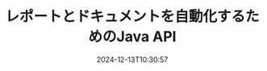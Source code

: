 ---
############################# Static ############################
layout: "landing"
date: 2024-12-13T10:30:57
draft: false

lang: ja
product: "Assembly"
product_tag: "assembly"
platform: "Java"
platform_tag: "java"

############################# Drop-down ############################
supported_platforms:
  items:
    # supported_platforms loop
    - title: ".NET"
      tag: "net"
    # supported_platforms loop
    - title: "Java"
      tag: "java"

############################# Head ############################
head_title: "ドキュメント作成、自動化、レポーティング用のJavaライブラリ"
head_description: "ドキュメント作成とレポート生成を自動化するためのJavaライブラリ。カスタムテンプレートを使用してPDF、Word、Excel、PPTX、HTML、およびメール文書を作成します。"

############################# Header ############################
title: "レポートとドキュメントを自動化するためのJava API"
description: "データをテンプレートとマージすることによって、Javaでのレポート生成を簡素化。"
words:
  for: "のため"

actions:
  main: "NuGetからトライアルを入手"
  main_link: "https://releases.groupdocs.com/java/repo/com/groupdocs/groupdocs-assembly/"
  alt: "ライセンス"
  alt_link: "https://purchase.groupdocs.com/pricing/assembly/java/"
  title: "始める準備はできましたか？"
  description: "GroupDocs.Assemblyの機能を無料で試すか、ライセンスをリクエストしてください。"

release:
  title: "バージョン{0}リリース"
  notes: "新機能を確認する"
  downloads: "ダウンロード"

code:
  title: "JavaでDOCXにチャートを生成"
  more: "詳細な例"
  more_link: "https://github.com/groupdocs-assembly/GroupDocs.Assembly-for-Java/"
  install_title : "Maven XML"
  install: |
    <dependency>
      <groupId>com.groupdocs</groupId>
      <artifactId>groupdocs-assembly</artifactId>
      <version>{0}</version>
    </dependency>
  content: |
    ```java {style=abap}
    // メインテンプレートへのパス
    String template = "chart_template.docx";

    // データソースからマネージャーの生産性データを取得
    DocumentTable data_table = 
        new DocumentTable("Managers.json", 1);

    // DataSourceInfoのインスタンスをデータで作成
    DataSourceInfo data 
        = new DataSourceInfo(data_table, "managers");

    // 別のDataSourceInfoを使用してチャートの色を設定
    DataSourceInfo design = 
        new DataSourceInfo("red", "color");

    // テンプレートをデータで埋めて出力先に保存
    DocumentAssembler asm = new DocumentAssembler();
    asm.assembleDocument(template, "result.docx", data, design);
    ```

############################# Overview ############################
overview:
  enable: true
  title: "GroupDocs.Assemblyの概要"
  description: "自動化されたドキュメント作成とシームレスなデータ統合のために設計されたJavaライブラリ。"
  features:
    # feature loop
    - title: "Javaでテンプレートにビジネスデータをマージ"
      content: "GroupDocs.Assembly for Javaを使用して、JSON、XML、またはその他のソースからのデータを事前に設計されたテンプレートに簡単に埋め込むことができます。"

    # feature loop
    - title: "埋め込みオブジェクトと作業"
      content: "外部ソースからのデータを用いて、ドキュメント内のテーブル、チャート、および図を自動的に埋め込みます。"

    # feature loop
    - title: "高度なカスタマイズ"
      content: "GroupDocs.Assembly for Javaは、バーコードの生成、URLを介したオンラインデータの取得、さまざまな形式での出力のエクスポートなど、柔軟な機能を提供します。"

############################# Platforms ############################
platforms:
  enable: true
  title: "プラットフォームの独立性"
  description: "GroupDocs.Assembly for Javaは人気のオペレーティングシステム、開発フレームワーク、およびパッケージマネージャーとシームレスに連携します。"
  items:
    # platform loop
    - title: "Amazon"
      image: "amazon"
    # platform loop
    - title: "Docker"
      image: "docker"
    # platform loop
    - title: "Azure"
      image: "azure"
    # platform loop
    - title: "Eclipse"
      image: "eclipse"
    # platform loop
    - title: "IntelliJ"
      image: "intellij"
    # platform loop
    - title: "Windows"
      image: "windows"
    # platform loop
    - title: "Linux"
      image: "linux"
    # platform loop
    - title: "Maven"
      image: "maven"

############################# File formats ############################
formats:
  enable: true
  title: "サポートされているファイル形式"
  description: |
    GroupDocs.Assembly for Javaは幅広い[ドキュメント形式](https://docs.groupdocs.com/assembly/java/supported-document-formats/)をサポートしています。
  groups:
    # group loop
    - color: "green"
      content: |
        ### Microsoft Office形式
        * **Word:**  DOCX, DOC, DOCM, DOT, DOTX, DOTM, RTF, WordprocessingML
        * **Excel:** XLSX, XLS, XLSM, XLSB, XLTM, XLT, XLTM, XLTX, SpreadsheetML
        * **PowerPoint:** PPT, PPTX, PPTM, PPS, PPSX, PPSM, POTM, POTX
    # group loop
    - color: "blue"
      content: |
        ### 画像およびその他の形式
        * **ポータブル:** PDF
        * **画像:** SVG, TIFF
        * **その他のオフィス形式:** ODT, OTT, OTS, ODS, ODP, OTP
      # group loop
    - color: "red"
      content: |
        ### その他の形式
        * **ウェブ:** HTML, MHTML
        * **メール:** EML, MSG, EMLX
        * **その他:** EPUB, MD

############################# Features ############################
features:
  enable: true
  title: "GroupDocs.Assemblyの主な機能"
  description: "高度なデータ処理を伴ったプロフェッショナルなドキュメントとレポートを作成。"

  items:
    # feature loop
    - icon: "preview"
      title: "視覚データ要素"
      content: "ドキュメント内にチャート、テーブル、画像、リストなどの要素を追加し、フォーマット。"

    # feature loop
    - icon: "manipulate"
      title: "データ変換"
      content: "データを効果的に整理し表示するために、数式やソート、その他のツールを使用。"

    # feature loop
    - icon: "two_pages"
      title: "マルチフォーマットサポート"
      content: "テンプレートと出力ファイルの一般的なファイルタイプで簡単に作業。"

    # feature loop
    - icon: "document_settings"
      title: "強化されたテンプレートフォーマット"
      content: "数値、アルファベットなどの高度なフォーマットオプションでテンプレートをカスタマイズ。"

    # feature loop
    - icon: "text"
      title: "動的なバーコード生成"
      content: "必要に応じてバーコード画像を迅速に作成しドキュメントに挿入。"

    # feature loop
    - icon: "add"
      title: "柔軟なテキストスタイリング"
      content: "テンプレート内で大文字、小文字、タイトルケースなどのテキスト変換を適用。"

    # feature loop
    - icon: "manipulate"
      title: "外部コンテンツのインポート"
      content: "ドキュメントを生成する際に、外部ファイルからのコンテンツを動的に埋め込みます。"

    # feature loop
    - icon: "convert"
      title: "複数フォーマットでのエクスポート"
      content: "指定された拡張子や設定を使用して、最終的なドキュメントをさまざまなファイル形式で保存。"

    # feature loop
    - icon: "update"
      title: "動的メディアの埋め込み"
      content: "ドキュメント作成中にBase64エンコードデータを使用して画像やその他のコンテンツを挿入。"

############################# Code samples ############################
code_samples:
  enable: true
  title: "コードサンプル"
  description: "GroupDocs.Assemblyの一般的なタスク向けのサンプルコードを探求します。"
  items:
    # code sample loop
    - title: "Wordで箇条書きリストを作成"
      content: |
        Word文書に整理されたデータ表現のために[箇条書きリスト](https://docs.groupdocs.com/assembly/java/bulleted-list-in-word-processing-document/)の追加方法を学びます。 この例では、GroupDocs.Assemblyを使用してWordにリストを生成します。
        {{< landing/code title="Wordで箇条書きリストを作成">}}
        ```java {style=abap}
        // ドキュメントページにこのテンプレートを挿入:
        // マネージャーのパフォーマンス指標
        // . <<foreach [in products]>><<[ProductName]>>
        // <</foreach>>

        // テンプレートパスを指定
        String template = "Bulleted List Template.docx";

        // 出力ファイルパスを設定
        String result = "Result Report.docx"

        // JSONソースからマネージャーのデータを取得
        JsonDataSource dataSource = new JsonDataSource("Report data.json");
        DataSourceInfo data = new DataSourceInfo(dataSource, "managers")

        // 埋め込まれたデータでレポートを生成
        DocumentAssembler assembler = new DocumentAssembler();
        assembler.assembleDocument(template, result, data);
        ```
        {{< /landing/code >}}
    # code sample loop
    - title: "PPTXで円グラフを作成"
      content: |
        テンプレートとXMLを使用してプレゼンテーションに[円グラフ](https://docs.groupdocs.com/assembly/java/pie-chart-in-presentation-document/)を追加します。 データを視覚化するために円グラフを含めることで、レポートをより魅力的にします。
        {{< landing/code title="PPTXで円グラフを作成">}}
        ```java {style=abap}   
        // プレゼンテーションにチャートタイトルテンプレートを追加:
        // 顧客の収益 <<foreach [in customers]>> 
        // <<x [CustomerName]>>

        // チャートデータテンプレートも含める:
        // Total Order Price<<foreach [in customers]>> 
        // <<x [CustomerName]>>

        // チャートテンプレートパスを指定
        String template = "Pie Chart Template.pptx";

        // 出力ファイルパスを設定
        String result = "Result Report.pptx"

        // XMLソースから顧客データを取得
        JsonDataSource dataSource = new JsonDataSource("Chart data.xml");
        DataSourceInfo data = new DataSourceInfo(dataSource, "customers")

        // チャートを生成して結果を保存
        DocumentAssembler assembler = new DocumentAssembler();
        assembler.assembleDocument(template, result, data);
        ```
        {{< /landing/code >}}

---